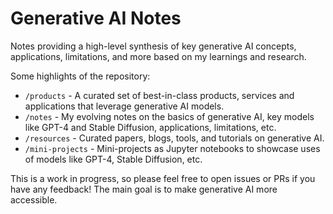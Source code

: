 # Generative AI Notes 

Notes providing a high-level synthesis of key generative AI concepts, applications, limitations, and more based on my learnings and research.

Some highlights of the repository:

- `/products` - A curated set of best-in-class products, services and applications that leverage generative AI models.
- `/notes` - My evolving notes on the basics of generative AI, key models like GPT-4 and Stable Diffusion, applications, limitations, etc.
- `/resources` - Curated papers, blogs, tools, and tutorials on generative AI.
- `/mini-projects` - Mini-projects as Jupyter notebooks to showcase uses of models like GPT-4, Stable Diffusion, etc.

This is a work in progress, so please feel free to open issues or PRs if you have any feedback! The main goal is to make generative AI more accessible.
